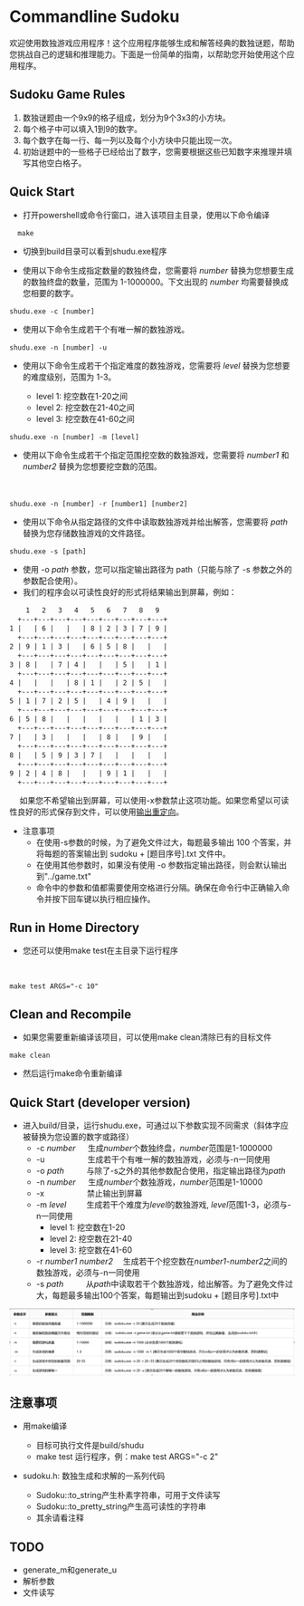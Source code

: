 # Commandline Sudoku

欢迎使用数独游戏应用程序！这个应用程序能够生成和解答经典的数独谜题，帮助您挑战自己的逻辑和推理能力。下面是一份简单的指南，以帮助您开始使用这个应用程序。

## Sudoku Game Rules

1. 数独谜题由一个9x9的格子组成，划分为9个3x3的小方块。
2. 每个格子中可以填入1到9的数字。
3. 每个数字在每一行、每一列以及每个小方块中只能出现一次。
4. 初始谜题中的一些格子已经给出了数字，您需要根据这些已知数字来推理并填写其他空白格子。

## Quick Start

- 打开powershell或命令行窗口，进入该项目主目录，使用以下命令编译
  
````
  make
````

- 切换到build目录可以看到shudu.exe程序

- 使用以下命令生成指定数量的数独终盘，您需要将 *number* 替换为您想要生成的数独终盘的数量，范围为 1-1000000。下文出现的 *number* 均需要替换成您相要的数字。

````
shudu.exe -c [number]
````

- 使用以下命令生成若干个有唯一解的数独游戏。
````
shudu.exe -n [number] -u
````

- 使用以下命令生成若干个指定难度的数独游戏，您需要将 *level* 替换为您想要的难度级别，范围为 1-3。

    - level 1: 挖空数在1-20之间
    - level 2: 挖空数在21-40之间
    - level 3: 挖空数在41-60之间

````
shudu.exe -n [number] -m [level]
````

- 使用以下命令生成若干个指定范围挖空数的数独游戏，您需要将 *number1* 和 *number2* 替换为您想要挖空数的范围。  
&nbsp;  
&nbsp;

````
shudu.exe -n [number] -r [number1] [number2]
````

- 使用以下命令从指定路径的文件中读取数独游戏并给出解答，您需要将 *path* 替换为您存储数独游戏的文件路径。

````
shudu.exe -s [path]
````

  - 使用 -o *path* 参数，您可以指定输出路径为 path（只能与除了 -s 参数之外的参数配合使用）。
  - 我们的程序会以可读性良好的形式将结果输出到屏幕，例如：

````
    1   2   3   4   5   6   7   8   9
  +---+---+---+---+---+---+---+---+---+
1 |   | 6 |   |   | 8 | 2 | 3 | 7 | 9 |
  +---+---+---+---+---+---+---+---+---+
2 | 9 | 1 | 3 |   | 6 | 5 | 8 |   |   |
  +---+---+---+---+---+---+---+---+---+
3 | 8 |   | 7 | 4 |   |   | 5 |   | 1 |
  +---+---+---+---+---+---+---+---+---+
4 |   |   |   | 8 | 1 |   | 2 | 5 |   |
  +---+---+---+---+---+---+---+---+---+
5 | 1 | 7 | 2 | 5 |   | 4 | 9 |   |   |
  +---+---+---+---+---+---+---+---+---+
6 | 5 | 8 |   |   |   |   |   | 1 | 3 |
  +---+---+---+---+---+---+---+---+---+
7 |   | 3 |   |   |   | 8 |   | 9 |   |
  +---+---+---+---+---+---+---+---+---+
8 |   | 5 | 9 | 3 | 7 |   |   |   |   |
  +---+---+---+---+---+---+---+---+---+
9 | 2 | 4 | 8 |   |   | 9 | 1 |   |   |
  +---+---+---+---+---+---+---+---+---+
````

&emsp; 如果您不希望输出到屏幕，可以使用-x参数禁止这项功能。如果您希望以可读性良好的形式保存到文件，可以使用[输出重定向](https://www.cnblogs.com/shawnchou/p/10929535.html)。

- 注意事项
    - 在使用-s参数的时候，为了避免文件过大，每题最多输出 100 个答案，并将每题的答案输出到 sudoku + [题目序号].txt 文件中。
    - 在使用其他参数时，如果没有使用 -o 参数指定输出路径，则会默认输出到"../game.txt"
    - 命令中的参数和值都需要使用空格进行分隔。确保在命令行中正确输入命令并按下回车键以执行相应操作。

## Run in Home Directory

- 您还可以使用make test在主目录下运行程序

&nbsp;
````
make test ARGS="-c 10"
````

## Clean and Recompile
- 如果您需要重新编译该项目，可以使用make clean清除已有的目标文件
````
make clean
````
- 然后运行make命令重新编译



## Quick Start (developer version)
- 进入build/目录，运行shudu.exe，可通过以下参数实现不同需求（斜体字应被替换为您设置的数字或路径）
    - -c *number* &emsp; 生成*number*个数独终盘，*number*范围是1-1000000
    - -u &emsp; &emsp; &emsp; &emsp; 生成若干个有唯一解的数独游戏，必须与-n一同使用
    - -o *path* &emsp; &emsp; 与除了-s之外的其他参数配合使用，指定输出路径为*path*
    - -n *number* &emsp; 生成*number*个数独游戏，*number*范围是1-10000
    - -x &emsp; &emsp; &emsp; &emsp; 禁止输出到屏幕
    - -m *level* &emsp; &emsp;生成若干个难度为*level*的数独游戏, *level*范围1-3，必须与-n一同使用
        - level 1: 挖空数在1-20
        - level 2: 挖空数在21-40
        - level 3: 挖空数在41-60
    - -r *number1* *number2* &emsp;生成若干个挖空数在*number1*-*number2*之间的数独游戏，必须与-n一同使用
    - -s *path* &emsp; &emsp; 从*path*中读取若干个数独游戏，给出解答。为了避免文件过大，每题最多输出100个答案，每题输出到sudoku + [题目序号].txt中

![options](img_v2_3d497d21-4027-4808-81ae-995b82b3533g.png)

## 注意事项

- 用make编译
    - 目标可执行文件是build/shudu
    - make test 运行程序，例：make test ARGS="-c 2"


- sudoku.h: 数独生成和求解的一系列代码
    - Sudoku::to_string产生朴素字符串，可用于文件读写
    - Sudoku::to_pretty_string产生高可读性的字符串
    - 其余请看注释

## TODO

- generate_m和generate_u
- 解析参数
- 文件读写
